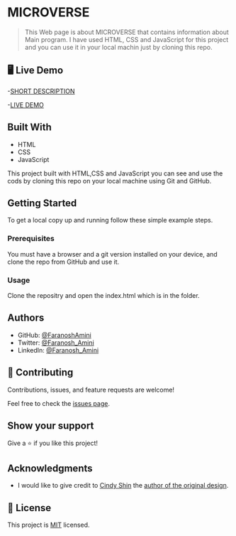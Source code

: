 # MICROVERSE

> This  Web page is  about MICROVERSE that contains information about Main program. I have used HTML, CSS and JavaScript for this project and you can use it in your local machin just by cloning this repo.


## 🖥️ Live Demo

-[SHORT DESCRIPTION](https://www.loom.com/share/1f1534db165e41c4bbc3bf05fb467947)

-[LIVE DEMO](https://faranoshamini.github.io/First-Capstone-Project/) 

## Built With

- HTML
- CSS
- JavaScript

This project built with HTML,CSS and JavaScript you can see and use the cods by cloning this repo on your local machine using Git and GitHub.

## Getting Started

To get a local copy up and running follow these simple example steps.

### Prerequisites

You must have a browser and a git version installed on your device, and clone the repo from GitHub and use it.

### Usage

Clone the repositry and open the index.html which is in the folder.

## Authors

- GitHub: [@FaranoshAmini](https://github.com/FaranoshAmini)
- Twitter: [@Faranosh_Amini](https://twitter.com/Faranosh_Amini) 
- LinkedIn: [@Faranosh_Amini](https://www.linkedin.com/in/faranosh-amini-9b925b23a/)


## 🤝 Contributing

Contributions, issues, and feature requests are welcome!

Feel free to check the [issues page](../../issues/).

## Show your support

Give a ⭐️ if you like this project!

## Acknowledgments

- I would like to give credit to [Cindy Shin](https://www.behance.net/adagio07) the [author of the original design](https://www.behance.net/gallery/29845175/CC-Global-Summit-2015).

## 📝 License

This project is [MIT](./MIT.md) licensed.
